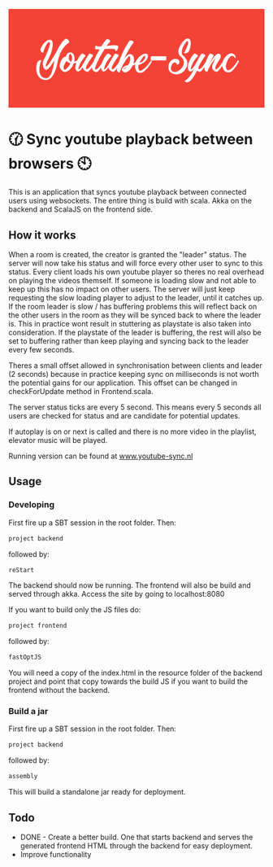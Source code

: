 ![gui1](https://raw.githubusercontent.com/RobertLemmens/youtube-sync/master/backend/src/main/resources/youtube-sync.PNG)
# :clock130: Sync youtube playback between browsers :clock10:
This is an application that syncs youtube playback between connected users using websockets. The entire thing is build with scala. Akka on the backend and ScalaJS on the frontend side. 
## How it works
When a room is created, the creator is granted the "leader" status. The server will now take his status and will force every other 
user to sync to this status. Every client loads his own youtube player so theres no real overhead on playing the videos themself. If someone is loading slow and not able to keep up
this has no impact on other users. The server will just keep requesting the slow loading player to adjust to the leader, until it catches up. If the room leader is slow / has buffering problems 
this will reflect back on the other users in the room as they will be synced back to where the leader is. This in practice wont result in stuttering as playstate is also taken into consideration.
If the playstate of the leader is buffering, the rest will also be set to buffering rather than keep playing and syncing back to the leader every few seconds.

Theres a small offset allowed in synchronisation between clients and leader (2 seconds) because in practice keeping sync on milliseconds is not worth the potential gains for our application. This offset can be changed in checkForUpdate method in Frontend.scala.


The server status ticks are every 5 second. This means every 5 seconds all users are checked for status and are candidate for potential updates.

If autoplay is on or next is called and there is no more video in the playlist, elevator music will be played.

Running version can be found at www.youtube-sync.nl
## Usage
### Developing
First fire up a SBT session in the root folder. Then:
```scala
project backend
```
followed by:
```scala
reStart
```
The backend should now be running. The frontend will also be build and served through akka.
Access the site by going to localhost:8080


If you want to build only the JS files do:
```scala
project frontend
```
followed by:
```scala
fastOptJS
```
You will need a copy of the index.html in the resource folder of the backend project and point that copy towards the build JS if you want to build the frontend without the backend.

### Build a jar
First fire up a SBT session in the root folder. Then:
```scala
project backend
```
followed by:
```scala
assembly
```
This will build a standalone jar ready for deployment.

## Todo
* DONE -  Create a better build. One that starts backend and serves the generated frontend HTML through the backend for easy deployment.
* Improve functionality
